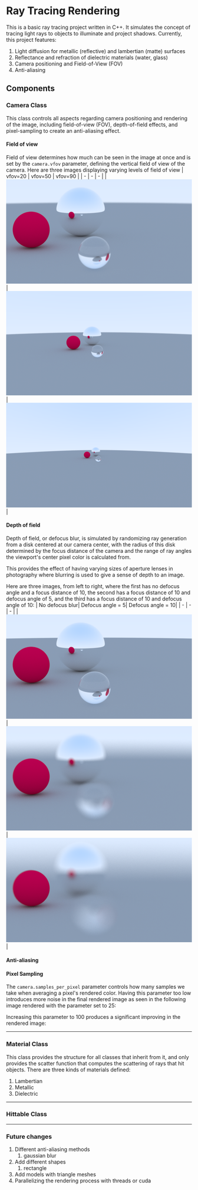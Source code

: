 # Ray Tracing Rendering

This is a basic ray tracing project written in C++. It simulates the concept of tracing light rays to objects to illuminate and project shadows. Currently, this project features:

1. Light diffusion for metallic (reflective) and lambertian (matte) surfaces
2. Reflectance and refraction of dielectric materials (water, glass)
3. Camera positioning and Field-of-View (FOV)
4. Anti-aliasing

## Components

### Camera Class

This class controls all aspects regarding camera positioning and rendering of the image, including field-of-view (FOV), depth-of-field effects, and pixel-sampling to create an anti-aliasing effect.

#### Field of view

Field of view determines how much can be seen in the image at once and is set by the `camera.vfov` parameter, defining the vertical field of view of the camera. Here are three images displaying varying levels of field of view
| vfov=20 | vfov=50 | vfov=90 |
| - | - | - |
| ![20 vfov](images/three_spheres4.png) | ![20 vfov](images/three_spheres4_50vfov.png) | ![20 vfov](images/three_spheres4_90vfov.png) |

#### Depth of field

Depth of field, or defocus blur, is simulated by randomizing ray generation from a disk centered at our camera center, with the radius of this disk determined by the focus distance of the camera and the range of ray angles the viewport's center pixel color is calculated from.

This provides the effect of having varying sizes of aperture lenses in photography where blurring is used to give a sense of depth to an image.

Here are three images, from left to right, where the first has no defocus angle and a focus distance of 10, the second has a focus distance of 10 and defocus angle of 5, and the third has a focus distance of 10 and defocus angle of 10:
| No defocus blur| Defocus angle = 5| Defocus angle = 10|
| - | - | - |
| ![no defocus blur](images/three_spheres3.png) | ![defocus blur 5](images/three_spheres_5angle.png) | ![defocus blur 10](images/three_spheres_10angle.png) |

<!-- <p float="left">
   <img src="images/three_spheres3.png" width="33%" /> 
   <img src="images/three_spheres_5angle.png" width="33%" /> 
   <img src="images/three_spheres_10angle.png" width="33%" /> 
</p> -->

#### Anti-aliasing

#### Pixel Sampling

The `camera.samples_per_pixel` parameter controls how many samples we take when averaging a pixel's rendered color. Having this parameter too low introduces more noise in the final rendered image as seen in the following image rendered with the parameter set to 25:

Increasing this parameter to 100 produces a significant improving in the rendered image:


---

### Material Class

This class provides the structure for all classes that inherit from it, and only provides the scatter function that computes the scattering of rays that hit objects. There are three kinds of materials defined:

1. Lambertian
2. Metallic
3. Dielectric

---

### Hittable Class


---

### Future changes

1. Different anti-aliasing methods
   1. gaussian blur
2. Add different shapes
   1. rectangle
3. Add models with triangle meshes
4. Parallelizing the rendering process with threads or cuda

